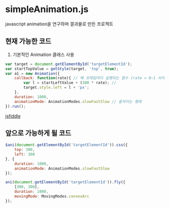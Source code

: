 # simpleAnimation.js
javascript animation을 연구하며 결과물로 만든 프로젝트

## 현재 가능한 코드
1. 기본적인 Animation 클래스 사용
```javascript
var target = document.getElementById('targetElementId');
var startTopValue = getStyle(target, 'top', true);
var a1 = new Animation({
	callback: function(rate){ // 매 프레임마다 실행되는 함수 (rate = 0~1 사이의 float)
		var l = startLeftValue + (300 * rate); //
		target.style.left = l + 'px';
	},
	duration: 1000,
	animationMode: AnimationModes.slowFastSlow // 움직이는 형태
}).run();
```
[jsfiddle](https://jsfiddle.net/widyou/w4u5nhyc)

## 앞으로 가능하게 될 코드
```javascript
$ani(document.getElementById('targetElementId')).css({
	top: 300,
	left: 300
}, {
	duration: 1000,
	animationMode: AnimationModes.slowFastSlow
});
```
```javascript
ani(document.getElementById('targetElementId')).fly({
	[300, 300],
	duration: 1000,
	movingMode: MovingModes.convexArc
});
```